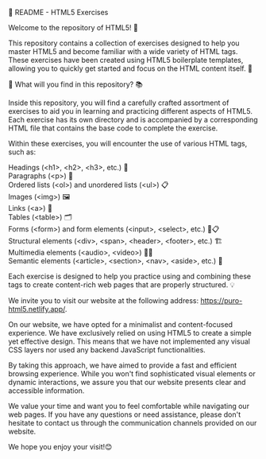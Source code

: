 📂 README - HTML5 Exercises

Welcome to the repository of HTML5! 🎉

This repository contains a collection of exercises designed to help you master HTML5 and become familiar with a wide variety of HTML tags. These exercises have been created using HTML5 boilerplate templates, allowing you to quickly get started and focus on the HTML content itself. 💪

🔎 What will you find in this repository? 📚

Inside this repository, you will find a carefully crafted assortment of exercises to aid you in learning and practicing different aspects of HTML5. Each exercise has its own directory and is accompanied by a corresponding HTML file that contains the base code to complete the exercise.

Within these exercises, you will encounter the use of various HTML tags, such as:

Headings (&lt;h1&gt;, &lt;h2&gt;, &lt;h3&gt;, etc.) 📝<br>
Paragraphs (&lt;p&gt;) 📄<br>
Ordered lists (&lt;ol&gt;) and unordered lists (&lt;ul&gt;) 📋<br>
Images (&lt;img&gt;) 🖼️<br>
Links (&lt;a&gt;) 🔗<br>
Tables (&lt;table&gt;) 🗂️<br>
Forms (&lt;form&gt;) and form elements (&lt;input&gt;, &lt;select&gt;, etc.) 📝📋<br>
Structural elements (&lt;div&gt;, &lt;span&gt;, &lt;header&gt;, &lt;footer&gt;, etc.) 🏗️<br>
Multimedia elements (&lt;audio&gt;, &lt;video&gt;) 🎵🎥<br>
Semantic elements (&lt;article&gt;, &lt;section&gt;, &lt;nav&gt;, &lt;aside&gt;, etc.) 📖<br>

Each exercise is designed to help you practice using and combining these tags to create content-rich web pages that are properly structured. 💡

We invite you to visit our website at the following address: https://puro-html5.netlify.app/.

On our website, we have opted for a minimalist and content-focused experience. We have exclusively relied on using HTML5 to create a simple yet effective design. This means that we have not implemented any visual CSS layers nor used any backend JavaScript functionalities.

By taking this approach, we have aimed to provide a fast and efficient browsing experience. While you won't find sophisticated visual elements or dynamic interactions, we assure you that our website presents clear and accessible information.

We value your time and want you to feel comfortable while navigating our web pages. If you have any questions or need assistance, please don't hesitate to contact us through the communication channels provided on our website.

We hope you enjoy your visit!😊
